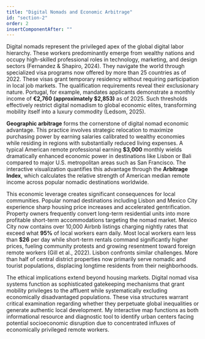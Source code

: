 ```yaml
---
title: "Digital Nomads and Economic Arbitrage"
id: "section-2"
order: 2
insertComponentAfter: ""
---
```


Digital nomads represent the privileged apex of the global digital labor hierarchy. These workers predominantly emerge from wealthy nations and occupy high-skilled professional roles in technology, marketing, and design sectors (Fernandez & Shapiro, 2024). They navigate the world through specialized visa programs now offered by more than 25 countries as of 2022. These visas grant temporary residency without requiring participation in local job markets. The qualification requirements reveal their exclusionary nature. Portugal, for example, mandates applicants demonstrate a monthly income of **€2,760 (approximately $2,853)** as of 2025. Such thresholds effectively restrict digital nomadism to global economic elites, transforming mobility itself into a luxury commodity (Ledsom, 2025).

**Geographic arbitrage** forms the cornerstone of digital nomad economic advantage. This practice involves strategic relocation to maximize purchasing power by earning salaries calibrated to wealthy economies while residing in regions with substantially reduced living expenses. A typical American remote professional earning **$3,000** monthly wields dramatically enhanced economic power in destinations like Lisbon or Bali compared to major U.S. metropolitan areas such as San Francisco. The interactive visualization quantifies this advantage through the **Arbitrage Index**, which calculates the relative strength of American median remote income across popular nomadic destinations worldwide.

This economic leverage creates significant consequences for local communities. Popular nomad destinations including Lisbon and Mexico City experience sharp housing price increases and accelerated gentrification. Property owners frequently convert long-term residential units into more profitable short-term accommodations targeting the nomad market. Mexico City now contains over 10,000 Airbnb listings charging nightly rates that exceed what **95%** of local workers earn daily. Most local workers earn less than **$26** per day while short-term rentals command significantly higher prices, fueling community protests and growing resentment toward foreign remote workers (Gill et al., 2022). Lisbon confronts similar challenges. More than half of central district properties now primarily serve nomadic and tourist populations, displacing longtime residents from their neighborhoods.

The ethical implications extend beyond housing markets. Digital nomad visa systems function as sophisticated gatekeeping mechanisms that grant mobility privileges to the affluent while systematically excluding economically disadvantaged populations. These visa structures warrant critical examination regarding whether they perpetuate global inequalities or generate authentic local development. My interactive map functions as both informational resource and diagnostic tool to identify urban centers facing potential socioeconomic disruption due to concentrated influxes of economically privileged remote workers.


